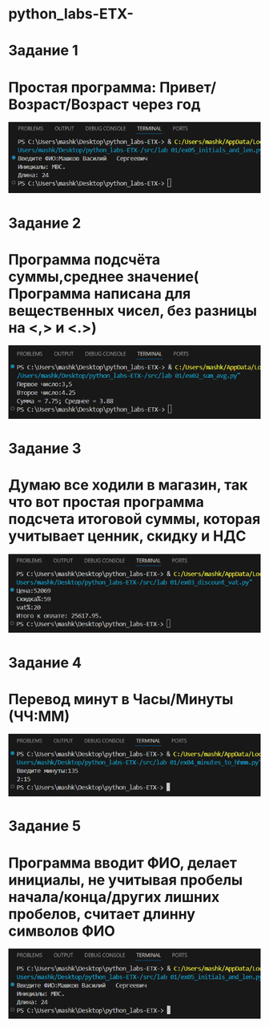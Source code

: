 # python_labs-ETX-

# Задание 1
# Простая программа: Привет/Возраст/Возраст через год
![](/images/lab%2001/img01.png)


# Задание 2
# Программа подсчёта суммы,среднее значение( Программа написана для вещественных чисел, без разницы на <,> и <.>)
![](/images/lab%2001/img02.png)


# Задание 3
# Думаю все ходили в магазин, так что вот простая программа подсчета итоговой суммы, которая учитывает ценник, скидку и НДС 
![](/images/lab%2001/img03.png)


# Задание 4
# Перевод минут в Часы/Минуты (ЧЧ:ММ)
![](/images/lab%2001/img04.png)

# Задание 5
# Программа вводит ФИО, делает инициалы, не учитывая пробелы начала/конца/других лишних пробелов, считает длинну символов ФИО
![](/images/lab%2001/img05.png)


